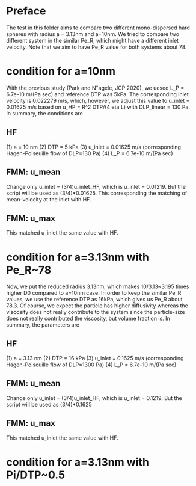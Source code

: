 
# Preface
The test in this folder aims to compare two different mono-dispersed hard spheres with radius a = 3.13nm and a=10nm. We tried to compare two different system in the similar Pe_R, which might have a different inlet velocity. Note that we aim to have Pe_R value for both systems about 78.

# condition for a=10nm
With the previous study (Park and N\"agele, JCP 2020), we uesed L_P = 6.7e-10 m/(Pa sec) and reference DTP was 5kPa. The corresponding inlet velocity is 0.022279 m/s, which, however, we adjust this value to u_inlet = 0.01625 m/s based on u_HP = R^2 DTP/(4 eta L) with DLP_linear = 130 Pa. In summary, the conditions are

## HF
(1) a = 10 nm
(2) DTP = 5 kPa
(3) u_inlet = 0.01625 m/s (corresponding Hagen-Poiseuille flow of DLP=130 Pa)
(4) L_P = 6.7e-10 m/(Pa sec)

## FMM: u_mean
Change only u_inlet = (3/4)u_inlet_HF, which is u_inlet = 0.01219. But the script will be used as (3/4)*0.01625. This corresponding the matching of mean-velocity at the inlet with HF.

## FMM: u_max
This matched u_inlet the same value with HF.

# condition for a=3.13nm with Pe_R~78
Now, we put the reduced radius 3.13nm, which makes 10/3.13~3.195 times higher D0 compared to a=10nm case. In order to keep the similar Pe_R values, we use the reference DTP as 16kPa, which gives us Pe_R about 78.3. Of course, we expect the particle has higher diffusivity whereas the viscosity does not really contribute to the system since the particle-size does not really contributed the viscosity, but volume fraction is. In summary, the parameters are

## HF
(1) a = 3.13 nm
(2) DTP = 16 kPa
(3) u_inlet = 0.1625 m/s (corresponding Hagen-Poiseuille flow of DLP=1300 Pa)
(4) L_P = 6.7e-10 m/(Pa sec)


## FMM: u_mean
Change only u_inlet = (3/4)u_inlet_HF, which is u_inlet = 0.1219. But the script will be used as (3/4)*0.1625

## FMM: u_max
This matched u_inlet the same value with HF.


# condition for a=3.13nm with Pi/DTP~0.5

